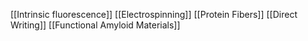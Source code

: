 [[Intrinsic fluorescence]]
[[Electrospinning]]
[[Protein Fibers]]
[[Direct Writing]]
[[Functional Amyloid Materials]]
